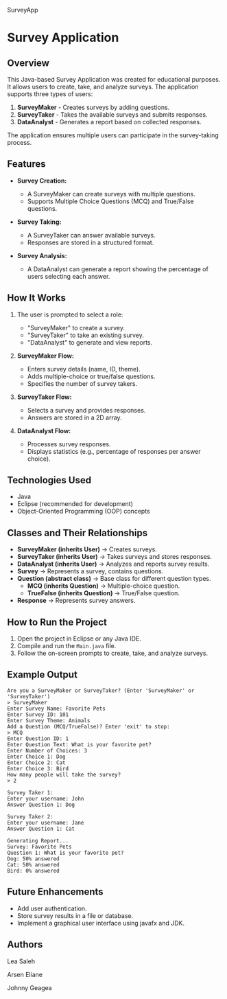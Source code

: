 SurveyApp
# Survey Application

## Overview

This Java-based Survey Application was created for educational purposes. It allows users to create, take, and analyze surveys. The application supports three types of users:

1. **SurveyMaker** - Creates surveys by adding questions.
2. **SurveyTaker** - Takes the available surveys and submits responses.
3. **DataAnalyst** - Generates a report based on collected responses.

The application ensures multiple users can participate in the survey-taking process.

## Features

- **Survey Creation:**

  - A SurveyMaker can create surveys with multiple questions.
  - Supports Multiple Choice Questions (MCQ) and True/False questions.

- **Survey Taking:**

  - A SurveyTaker can answer available surveys.
  - Responses are stored in a structured format.

- **Survey Analysis:**

  - A DataAnalyst can generate a report showing the percentage of users selecting each answer.

## How It Works

1. The user is prompted to select a role:

   - "SurveyMaker" to create a survey.
   - "SurveyTaker" to take an existing survey.
   - "DataAnalyst" to generate and view reports.

2. **SurveyMaker Flow:**

   - Enters survey details (name, ID, theme).
   - Adds multiple-choice or true/false questions.
   - Specifies the number of survey takers.

3. **SurveyTaker Flow:**

   - Selects a survey and provides responses.
   - Answers are stored in a 2D array.

4. **DataAnalyst Flow:**

   - Processes survey responses.
   - Displays statistics (e.g., percentage of responses per answer choice).

## Technologies Used

- Java 
- Eclipse (recommended for development)
- Object-Oriented Programming (OOP) concepts

## Classes and Their Relationships

- **SurveyMaker (inherits User)** → Creates surveys.
- **SurveyTaker (inherits User)** → Takes surveys and stores responses.
- **DataAnalyst (inherits User)** → Analyzes and reports survey results.
- **Survey** → Represents a survey, contains questions.
- **Question (abstract class)** → Base class for different question types.
  - **MCQ (inherits Question)** → Multiple-choice question.
  - **TrueFalse (inherits Question)** → True/False question.
- **Response** → Represents survey answers.

## How to Run the Project

1. Open the project in Eclipse or any Java IDE.
2. Compile and run the `Main.java` file.
3. Follow the on-screen prompts to create, take, and analyze surveys.

## Example Output

```
Are you a SurveyMaker or SurveyTaker? (Enter 'SurveyMaker' or 'SurveyTaker')
> SurveyMaker
Enter Survey Name: Favorite Pets
Enter Survey ID: 101
Enter Survey Theme: Animals
Add a Question (MCQ/TrueFalse)? Enter 'exit' to stop:
> MCQ
Enter Question ID: 1
Enter Question Text: What is your favorite pet?
Enter Number of Choices: 3
Enter Choice 1: Dog
Enter Choice 2: Cat
Enter Choice 3: Bird
How many people will take the survey?
> 2

Survey Taker 1:
Enter your username: John
Answer Question 1: Dog

Survey Taker 2:
Enter your username: Jane
Answer Question 1: Cat

Generating Report...
Survey: Favorite Pets
Question 1: What is your favorite pet?
Dog: 50% answered
Cat: 50% answered
Bird: 0% answered
```

## Future Enhancements

- Add user authentication.
- Store survey results in a file or database.
- Implement a graphical user interface using javafx and JDK.

## Authors

Lea Saleh

Arsen Eliane

Johnny Geagea

